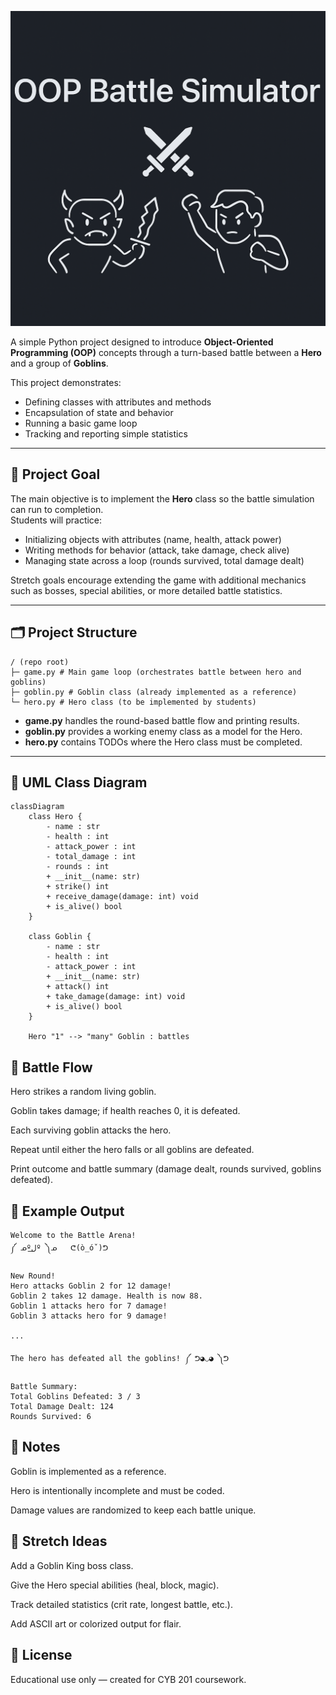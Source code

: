 <p align="center">
  <img src="image.png" alt="OOP Battle Simulator Banner" width="600"/>
</p>

A simple Python project designed to introduce **Object-Oriented Programming (OOP)** concepts through a turn-based battle between a **Hero** and a group of **Goblins**.  

This project demonstrates:
- Defining classes with attributes and methods  
- Encapsulation of state and behavior  
- Running a basic game loop  
- Tracking and reporting simple statistics  

---

## 📌 Project Goal
The main objective is to implement the **Hero** class so the battle simulation can run to completion.  
Students will practice:
- Initializing objects with attributes (name, health, attack power)  
- Writing methods for behavior (attack, take damage, check alive)  
- Managing state across a loop (rounds survived, total damage dealt)  

Stretch goals encourage extending the game with additional mechanics such as bosses, special abilities, or more detailed battle statistics.  

---

## 🗂 Project Structure
```plaintext
/ (repo root)
├─ game.py # Main game loop (orchestrates battle between hero and goblins)
├─ goblin.py # Goblin class (already implemented as a reference)
└─ hero.py # Hero class (to be implemented by students)
```



- **game.py** handles the round-based battle flow and printing results.  
- **goblin.py** provides a working enemy class as a model for the Hero.  
- **hero.py** contains TODOs where the Hero class must be completed.  

---

## 🧩 UML Class Diagram
```mermaid
classDiagram
    class Hero {
        - name : str
        - health : int
        - attack_power : int
        - total_damage : int
        - rounds : int
        + __init__(name: str)
        + strike() int
        + receive_damage(damage: int) void
        + is_alive() bool
    }

    class Goblin {
        - name : str
        - health : int
        - attack_power : int
        + __init__(name: str)
        + attack() int
        + take_damage(damage: int) void
        + is_alive() bool
    }

    Hero "1" --> "many" Goblin : battles
```

## 🔄 Battle Flow

Hero strikes a random living goblin.

Goblin takes damage; if health reaches 0, it is defeated.

Each surviving goblin attacks the hero.

Repeat until either the hero falls or all goblins are defeated.

Print outcome and battle summary (damage dealt, rounds survived, goblins defeated).

## 🧪 Example Output
```plaintext
Welcome to the Battle Arena!
༼ ᓄºل͟º ༽ᓄ   ᕦ(ò_óˇ)ᕤ

New Round!
Hero attacks Goblin 2 for 12 damage!
Goblin 2 takes 12 damage. Health is now 88.
Goblin 1 attacks hero for 7 damage!
Goblin 3 attacks hero for 9 damage!

...

The hero has defeated all the goblins! ༼ ᕤ◕◡◕ ༽ᕤ

Battle Summary:
Total Goblins Defeated: 3 / 3
Total Damage Dealt: 124
Rounds Survived: 6
```

## 📖 Notes

Goblin is implemented as a reference.

Hero is intentionally incomplete and must be coded.

Damage values are randomized to keep each battle unique.

## 🌟 Stretch Ideas

Add a Goblin King boss class.

Give the Hero special abilities (heal, block, magic).

Track detailed statistics (crit rate, longest battle, etc.).

Add ASCII art or colorized output for flair.

## 📜 License

Educational use only — created for CYB 201 coursework.
